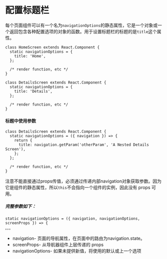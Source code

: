 # 配置标题栏

每个页面组件可以有一个名为`navigationOptions`的静态属性，它是一个对象或一个返回包含各种配置选项的对象的函数。用于设置标题栏的标题的是`title`这个属性。

```
class HomeScreen extends React.Component {
  static navigationOptions = {
    title: 'Home',
  };

  /* render function, etc */
}

class DetailsScreen extends React.Component {
  static navigationOptions = {
    title: 'Details',
  };

  /* render function, etc */
}
```

#### 标题中使用参数

```
class DetailsScreen extends React.Component {
  static navigationOptions = ({ navigation }) => {
    return {
      title: navigation.getParam('otherParam', 'A Nested Details Screen'),
    };
  };

  /* render function, etc */
}
```

注意不能直接通过props传值，必须通过传递内部navigation对象获取参数。因为它是组件的静态属性，所以`this`不会指向一个组件的实例，因此没有 props 可用。

##### 完整参数如下：

```
static navigationOptions = ({ navigation, navigationOptions, screenProps }) => {
。。。
```

* navigation- 页面的导航属性，在页面中的路由为navigation.state。
* screenProps- 从导航器组件上层传递的 props
* navigationOptions- 如果未提供新值，将使用的默认或上一个选项



